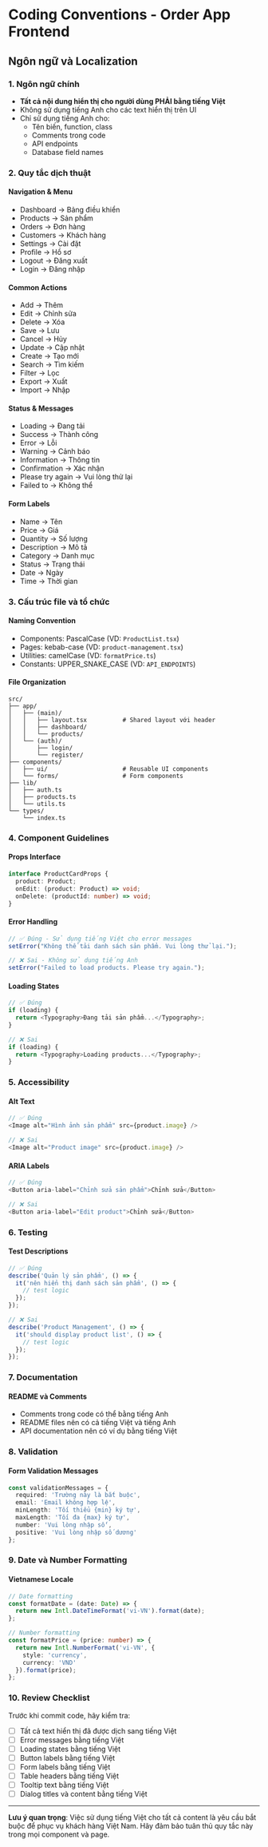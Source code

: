 # Coding Conventions - Order App Frontend

## Ngôn ngữ và Localization

### 1. Ngôn ngữ chính
- **Tất cả nội dung hiển thị cho người dùng PHẢI bằng tiếng Việt**
- Không sử dụng tiếng Anh cho các text hiển thị trên UI
- Chỉ sử dụng tiếng Anh cho:
  - Tên biến, function, class
  - Comments trong code
  - API endpoints
  - Database field names

### 2. Quy tắc dịch thuật

#### Navigation & Menu
- Dashboard → Bảng điều khiển
- Products → Sản phẩm
- Orders → Đơn hàng
- Customers → Khách hàng
- Settings → Cài đặt
- Profile → Hồ sơ
- Logout → Đăng xuất
- Login → Đăng nhập

#### Common Actions
- Add → Thêm
- Edit → Chỉnh sửa
- Delete → Xóa
- Save → Lưu
- Cancel → Hủy
- Update → Cập nhật
- Create → Tạo mới
- Search → Tìm kiếm
- Filter → Lọc
- Export → Xuất
- Import → Nhập

#### Status & Messages
- Loading → Đang tải
- Success → Thành công
- Error → Lỗi
- Warning → Cảnh báo
- Information → Thông tin
- Confirmation → Xác nhận
- Please try again → Vui lòng thử lại
- Failed to → Không thể

#### Form Labels
- Name → Tên
- Price → Giá
- Quantity → Số lượng
- Description → Mô tả
- Category → Danh mục
- Status → Trạng thái
- Date → Ngày
- Time → Thời gian

### 3. Cấu trúc file và tổ chức

#### Naming Convention
- Components: PascalCase (VD: `ProductList.tsx`)
- Pages: kebab-case (VD: `product-management.tsx`)
- Utilities: camelCase (VD: `formatPrice.ts`)
- Constants: UPPER_SNAKE_CASE (VD: `API_ENDPOINTS`)

#### File Organization
```
src/
├── app/
│   ├── (main)/
│   │   ├── layout.tsx          # Shared layout với header
│   │   ├── dashboard/
│   │   └── products/
│   └── (auth)/
│       ├── login/
│       └── register/
├── components/
│   ├── ui/                     # Reusable UI components
│   └── forms/                  # Form components
├── lib/
│   ├── auth.ts
│   ├── products.ts
│   └── utils.ts
└── types/
    └── index.ts
```

### 4. Component Guidelines

#### Props Interface
```typescript
interface ProductCardProps {
  product: Product;
  onEdit: (product: Product) => void;
  onDelete: (productId: number) => void;
}
```

#### Error Handling
```typescript
// ✅ Đúng - Sử dụng tiếng Việt cho error messages
setError("Không thể tải danh sách sản phẩm. Vui lòng thử lại.");

// ❌ Sai - Không sử dụng tiếng Anh
setError("Failed to load products. Please try again.");
```

#### Loading States
```typescript
// ✅ Đúng
if (loading) {
  return <Typography>Đang tải sản phẩm...</Typography>;
}

// ❌ Sai
if (loading) {
  return <Typography>Loading products...</Typography>;
}
```

### 5. Accessibility

#### Alt Text
```typescript
// ✅ Đúng
<Image alt="Hình ảnh sản phẩm" src={product.image} />

// ❌ Sai
<Image alt="Product image" src={product.image} />
```

#### ARIA Labels
```typescript
// ✅ Đúng
<Button aria-label="Chỉnh sửa sản phẩm">Chỉnh sửa</Button>

// ❌ Sai
<Button aria-label="Edit product">Chỉnh sửa</Button>
```

### 6. Testing

#### Test Descriptions
```typescript
// ✅ Đúng
describe('Quản lý sản phẩm', () => {
  it('nên hiển thị danh sách sản phẩm', () => {
    // test logic
  });
});

// ❌ Sai
describe('Product Management', () => {
  it('should display product list', () => {
    // test logic
  });
});
```

### 7. Documentation

#### README và Comments
- Comments trong code có thể bằng tiếng Anh
- README files nên có cả tiếng Việt và tiếng Anh
- API documentation nên có ví dụ bằng tiếng Việt

### 8. Validation

#### Form Validation Messages
```typescript
const validationMessages = {
  required: 'Trường này là bắt buộc',
  email: 'Email không hợp lệ',
  minLength: 'Tối thiểu {min} ký tự',
  maxLength: 'Tối đa {max} ký tự',
  number: 'Vui lòng nhập số',
  positive: 'Vui lòng nhập số dương'
};
```

### 9. Date và Number Formatting

#### Vietnamese Locale
```typescript
// Date formatting
const formatDate = (date: Date) => {
  return new Intl.DateTimeFormat('vi-VN').format(date);
};

// Number formatting
const formatPrice = (price: number) => {
  return new Intl.NumberFormat('vi-VN', {
    style: 'currency',
    currency: 'VND'
  }).format(price);
};
```

### 10. Review Checklist

Trước khi commit code, hãy kiểm tra:
- [ ] Tất cả text hiển thị đã được dịch sang tiếng Việt
- [ ] Error messages bằng tiếng Việt
- [ ] Loading states bằng tiếng Việt
- [ ] Button labels bằng tiếng Việt
- [ ] Form labels bằng tiếng Việt
- [ ] Table headers bằng tiếng Việt
- [ ] Tooltip text bằng tiếng Việt
- [ ] Dialog titles và content bằng tiếng Việt

---

**Lưu ý quan trọng**: Việc sử dụng tiếng Việt cho tất cả content là yêu cầu bắt buộc để phục vụ khách hàng Việt Nam. Hãy đảm bảo tuân thủ quy tắc này trong mọi component và page. 